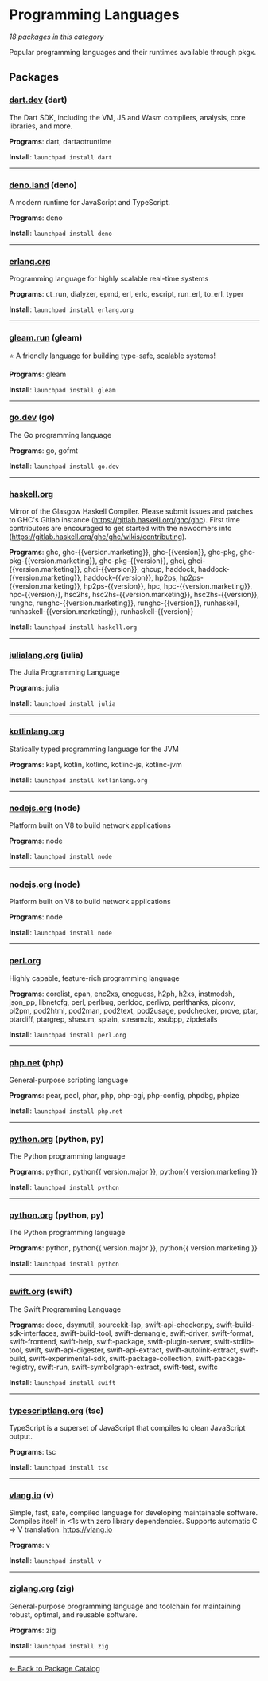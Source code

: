 # Programming Languages

*18 packages in this category*

Popular programming languages and their runtimes available through pkgx.

## Packages

### [dart.dev](../packages/dartdev.md) (dart)

The Dart SDK, including the VM, JS and Wasm compilers, analysis, core libraries, and more.

**Programs**: dart, dartaotruntime

**Install**: `launchpad install dart`

---

### [deno.land](../packages/denoland.md) (deno)

A modern runtime for JavaScript and TypeScript.

**Programs**: deno

**Install**: `launchpad install deno`

---

### [erlang.org](../packages/erlangorg.md)

Programming language for highly scalable real-time systems

**Programs**: ct_run, dialyzer, epmd, erl, erlc, escript, run_erl, to_erl, typer

**Install**: `launchpad install erlang.org`

---

### [gleam.run](../packages/gleamrun.md) (gleam)

⭐️ A friendly language for building type-safe, scalable systems!

**Programs**: gleam

**Install**: `launchpad install gleam`

---

### [go.dev](../packages/godev.md) (go)

The Go programming language

**Programs**: go, gofmt

**Install**: `launchpad install go.dev`

---

### [haskell.org](../packages/haskellorg.md)

Mirror of the Glasgow Haskell Compiler. Please submit issues and patches to GHC's Gitlab instance (https://gitlab.haskell.org/ghc/ghc). First time contributors are encouraged to get started with the newcomers info (https://gitlab.haskell.org/ghc/ghc/wikis/contributing).

**Programs**: ghc, ghc-&lbrace;&lbrace;version.marketing&rbrace;&rbrace;, ghc-&lbrace;&lbrace;version&rbrace;&rbrace;, ghc-pkg, ghc-pkg-&lbrace;&lbrace;version.marketing&rbrace;&rbrace;, ghc-pkg-&lbrace;&lbrace;version&rbrace;&rbrace;, ghci, ghci-&lbrace;&lbrace;version.marketing&rbrace;&rbrace;, ghci-&lbrace;&lbrace;version&rbrace;&rbrace;, ghcup, haddock, haddock-&lbrace;&lbrace;version.marketing&rbrace;&rbrace;, haddock-&lbrace;&lbrace;version&rbrace;&rbrace;, hp2ps, hp2ps-&lbrace;&lbrace;version.marketing&rbrace;&rbrace;, hp2ps-&lbrace;&lbrace;version&rbrace;&rbrace;, hpc, hpc-&lbrace;&lbrace;version.marketing&rbrace;&rbrace;, hpc-&lbrace;&lbrace;version&rbrace;&rbrace;, hsc2hs, hsc2hs-&lbrace;&lbrace;version.marketing&rbrace;&rbrace;, hsc2hs-&lbrace;&lbrace;version&rbrace;&rbrace;, runghc, runghc-&lbrace;&lbrace;version.marketing&rbrace;&rbrace;, runghc-&lbrace;&lbrace;version&rbrace;&rbrace;, runhaskell, runhaskell-&lbrace;&lbrace;version.marketing&rbrace;&rbrace;, runhaskell-&lbrace;&lbrace;version&rbrace;&rbrace;

**Install**: `launchpad install haskell.org`

---

### [julialang.org](../packages/julialangorg.md) (julia)

The Julia Programming Language

**Programs**: julia

**Install**: `launchpad install julia`

---

### [kotlinlang.org](../packages/kotlinlangorg.md)

Statically typed programming language for the JVM

**Programs**: kapt, kotlin, kotlinc, kotlinc-js, kotlinc-jvm

**Install**: `launchpad install kotlinlang.org`

---

### [nodejs.org](../packages/nodejsorg.md) (node)

Platform built on V8 to build network applications

**Programs**: node

**Install**: `launchpad install node`

---

### [nodejs.org](../packages/node.md) (node)

Platform built on V8 to build network applications

**Programs**: node

**Install**: `launchpad install node`

---

### [perl.org](../packages/perlorg.md)

Highly capable, feature-rich programming language

**Programs**: corelist, cpan, enc2xs, encguess, h2ph, h2xs, instmodsh, json_pp, libnetcfg, perl, perlbug, perldoc, perlivp, perlthanks, piconv, pl2pm, pod2html, pod2man, pod2text, pod2usage, podchecker, prove, ptar, ptardiff, ptargrep, shasum, splain, streamzip, xsubpp, zipdetails

**Install**: `launchpad install perl.org`

---

### [php.net](../packages/phpnet.md) (php)

General-purpose scripting language

**Programs**: pear, pecl, phar, php, php-cgi, php-config, phpdbg, phpize

**Install**: `launchpad install php.net`

---

### [python.org](../packages/pythonorg.md) (python, py)

The Python programming language

**Programs**: python, python&lbrace;&lbrace; version.major &rbrace;&rbrace;, python&lbrace;&lbrace; version.marketing &rbrace;&rbrace;

**Install**: `launchpad install python`

---

### [python.org](../packages/python.md) (python, py)

The Python programming language

**Programs**: python, python&lbrace;&lbrace; version.major &rbrace;&rbrace;, python&lbrace;&lbrace; version.marketing &rbrace;&rbrace;

**Install**: `launchpad install python`

---

### [swift.org](../packages/swiftorg.md) (swift)

The Swift Programming Language

**Programs**: docc, dsymutil, sourcekit-lsp, swift-api-checker.py, swift-build-sdk-interfaces, swift-build-tool, swift-demangle, swift-driver, swift-format, swift-frontend, swift-help, swift-package, swift-plugin-server, swift-stdlib-tool, swift, swift-api-digester, swift-api-extract, swift-autolink-extract, swift-build, swift-experimental-sdk, swift-package-collection, swift-package-registry, swift-run, swift-symbolgraph-extract, swift-test, swiftc

**Install**: `launchpad install swift`

---

### [typescriptlang.org](../packages/typescriptlangorg.md) (tsc)

TypeScript is a superset of JavaScript that compiles to clean JavaScript output.

**Programs**: tsc

**Install**: `launchpad install tsc`

---

### [vlang.io](../packages/vlangio.md) (v)

Simple, fast, safe, compiled language for developing maintainable software. Compiles itself in <1s with zero library dependencies. Supports automatic C => V translation. https://vlang.io

**Programs**: v

**Install**: `launchpad install v`

---

### [ziglang.org](../packages/ziglangorg.md) (zig)

General-purpose programming language and toolchain for maintaining robust, optimal, and reusable software.

**Programs**: zig

**Install**: `launchpad install zig`

---

[← Back to Package Catalog](../package-catalog.md)
